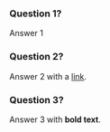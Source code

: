 ### Question 1?

Answer 1

### Question 2?

Answer 2 with a [link](https://www.patientbank.us).

### Question 3?

Answer 3 with **bold text**.
